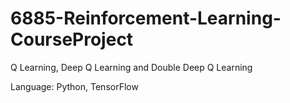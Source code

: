 # 6885-Reinforcement-Learning-CourseProject

Q Learning, Deep Q Learning and Double Deep Q Learning

Language: Python, TensorFlow
